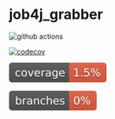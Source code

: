 
# job4j_grabber

![github actions](https://github.com/AlexeyEsipov/job4j_grabber/actions/workflows/maven.yml/badge.svg)


[![codecov](https://codecov.io/gh/AlexeyEsipov/job4j_grabber/graph/badge.svg?token=80DC3I5FWM)](https://codecov.io/gh/AlexeyEsipov/job4j_grabber)

![Coverage](.github/badges/jacoco.svg)

![Branches](.github/badges/branches.svg)